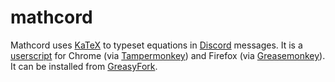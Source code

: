 # mathcord

Mathcord uses [KaTeX](https://katex.org/) to typeset equations in [Discord](https://discordapp.com/) messages. It is a [userscript](https://en.wikipedia.org/wiki/Userscript) for Chrome (via [Tampermonkey](https://www.tampermonkey.net/)) and Firefox (via [Greasemonkey](https://www.greasespot.net/)). It can be installed from [GreasyFork](https://greasyfork.org/en/scripts/396801-mathcord).
